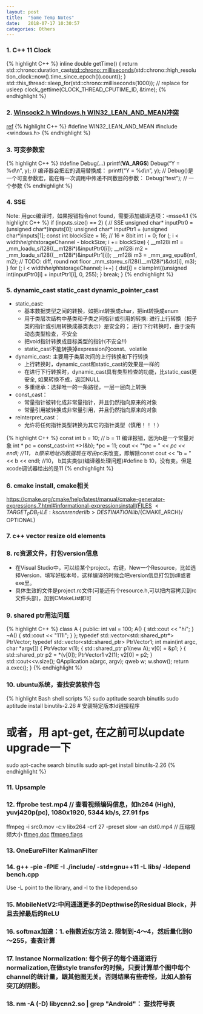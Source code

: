 ```yaml
---
layout: post
title:  "Some Temp Notes"
date:   2018-07-17 10:30:57
categories: Others
---
```


### 1. C++ 11 Clock
{% highlight C++ %}
inline double getTime() {
	return std::chrono::duration_cast<std::chrono::milliseconds>(std::chrono::high_resolution_clock::now().time_since_epoch()).count();
}
std::this_thread::sleep_for(std::chrono::milliseconds(1000));  // replace for usleep
clock_gettime(CLOCK_THREAD_CPUTIME_ID, &time);
{% endhighlight %}

### 2. [Winsock2.h Windows.h WIN32_LEAN_AND_MEAN冲突](https://blog.csdn.net/gongluck93/article/details/78854889)
[ref](https://blog.csdn.net/freefalcon/article/details/1374733)
{% highlight C++ %}
#define WIN32_LEAN_AND_MEAN
#include <windows.h>
{% endhighlight %}

### 3. 可变参数宏
{% highlight C++ %}
#define Debug(...) printf(__VA_ARGS__)
Debug(“Y = %d\n”, y);
// 编译器会把宏的调用替换成：
printf(“Y = %d\n”, y);
// Debug()是一个可变参数宏，能在每一次调用中传递不同数目的参数：
Debug(“test”); // 一个参数
{% endhighlight %}

### 4. SSE
Note: 用gcc编译时，如果报错指令not found，需要添加编译选项：-msse4.1
{% highlight C++ %}
if (inputs.size() == 2) {  // SSE
    unsigned char* inputPtr0 = (unsigned char*)inputs[0];
    unsigned char* inputPtr1 = (unsigned char*)inputs[1];
    const int blockSize = 16; // 16 * 8bit
    int i = 0;
    for (; i < width*height*storageChannel - blockSize; i += blockSize) {
        __m128i m1 = _mm_loadu_si128((__m128i*)&inputPtr0[i]);
        __m128i m2 = _mm_loadu_si128((__m128i*)&inputPtr1[i]);
        __m128i m3 = _mm_avg_epu8(m1, m2);  // TODO: diff, round not floor
        _mm_storeu_si128((__m128i*)&dst[i], m3);
    }
    for (; i < width*height*storageChannel; i++) {
        dst[i] = clampInt((unsigned int)inputPtr0[i] + inputPtr1[i], 0, 255);
    }
    break;
}
{% endhighlight %}
### 5. dynamic_cast static_cast dynamic_pointer_cast
* static_cast: 
  * 基本数据类型之间的转换，如把int转换成char，把int转换成enum
  * 用于类层次结构中基类和子类之间指针或引用的转换: 进行上行转换（把子类的指针或引用转换成基类表示）是安全的； 进行下行转换时，由于没有动态类型检查，不安全
  * 把void指针转换成目标类型的指针(不安全!!)
  * static_cast不能转换掉expression的const、volatile
* dynamic_cast: 主要用于类层次间的上行转换和下行转换
  * 上行转换时，dynamic_cast和static_cast的效果是一样的
  * 在进行下行转换时，dynamic_cast具有类型检查的功能，比static_cast更安全, 如果转换不成，返回NULL
  * 多重继承：选择唯一的一条路径，一层一层向上转换
* const_cast：
  * 常量指针被转化成非常量指针，并且仍然指向原来的对象
  * 常量引用被转换成非常量引用，并且仍然指向原来的对象
* reinterpret_cast：
  * 允许将任何指针类型转换为其它的指针类型（慎用！！！）

{% highlight C++ %}
const int b = 10;
// b = 11 编译报错，因为b是一个常量对象
int * pc = const_cast<int *>(&b);
*pc = 11;
cout << "*pc = " << *pc << endl; //11， b原来地址的数据现在可由*pc来改变，即解除const
cout << "b = " << b << endl;  //10， b其实类似(编译器处理问题)#define b 10，没有变。但是xcode调试器给出的是11
{% endhighlight %}

### 6. cmake install, cmake相关
https://cmake.org/cmake/help/latest/manual/cmake-generator-expressions.7.html#informational-expressionsinstall(FILES $<TARGET_PDB_FILE:kscnnrenderlib> DESTINATION lib/${CMAKE_ARCH}/ OPTIONAL)
### 7. c++ vector resize  old elements
### 8. rc资源文件，打包version信息
* 在Visual Studio中，可以给某个project，右键，New一个Resource，比如选择Version，填写好版本号，这样编译的时候会吧version信息打包到dll或者exe里。
* 具体生效的文件是project.rc文件(可能还有个resource.h,可以把内容拷贝到rc文件头部)，加到CMakeList即可
### 9. shared ptr用法问题
{% highlight C++ %}
class A {
public:
  int val = 100;
  A() {
    std::cout << "hi";
  }
  ~A() {
    std::cout << "111l";
  }
};
typedef std::vector<std::shared_ptr<A>*> PtrVector;
typedef std::vector<std::shared_ptr<A>> PtrVector1;
int main(int argc, char *argv[])
{
  PtrVector v(1);
  {
    std::shared_ptr<A> p1(new A);
    v[0] = &p1;
  }
  {
    std::shared_ptr<A> p2 = *(v[0]);
    PtrVector1 v2(1);
    v2[0] = p2;
  }
  std::cout<<v.size();
    QApplication a(argc, argv);
    qweb w;
    w.show();
    return a.exec();
}
{% endhighlight %}
### 10. ubuntu系统，查找安装软件包
{% highlight Bash shell scripts %}
sudo aptitude search binutils
sudo aptitude install binutils-2.26  # 安装特定版本ld链接程序
# 或者，用 apt-get, 在之前可以update upgrade一下
sudo apt-cache search binutils
sudo apt-get install binutils-2.26
{% endhighlight %}
### 11. Upsample
### 12. ffprobe test.mp4  // 查看视频编码信息，如h264 (High), yuvj420p(pc), 1080x1920, 5344 kb/s, 27.91 fps
ffmpeg -i src0.mov -c:v libx264 -crf 27 -preset slow -an dst0.mp4  // 压缩视频大小
[ffmeg doc](https://ffmpeg.org/ffmpeg.html)
[ffmpeg flags](https://gist.github.com/tayvano/6e2d456a9897f55025e25035478a3a50)
### 13. OneEureFilter  KalmanFilter
[](https://github.com/akshaychawla/1D-Kalman-Filter)
[](https://github.com/bachagas/Kalman)
### 14. g++ -pie -fPIE  -I ./include/ -std=gnu++11 -L libs/ -ldepend bench.cpp
Use -L point to the library, and -l to the libdepend.so
### 15. MobileNetV2:中间通道更多的Depthwise的Residual Block，并且去掉最后的ReLU
### 16. softmax加速：1. e指数近似方法  2. 限制到-4～4，然后量化到0～255，查表计算
### 17. Instance Normalization: 每个例子的每个通道进行normalization,在做style transfer的时候，只要计算单个图中每个channel的统计量，跟其他图无关。否则结果有些奇怪，比如人脸有突兀的阴影。
### 18. nm -A (-D) libycnn2.so | grep "Android"： 查找符号表
